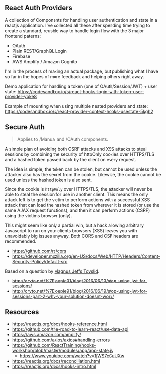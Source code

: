 ## React Auth Providers

A collection of Components for handling user authentication and state in a reactjs application. I've collected all these after spending time trying to create a standard, reusble way to handle login flow with the 3 major frontend paterns:

- OAuth
- Plain REST/GraphQL Login
- Firebase
- AWS Amplify / Amazon Cognito

I'm in the process of making an actual package, but publishing what I have so far in the hopes of more feedback and helping others right away.

Demo application for handling a token (one of OAuth/Session/JWT) + user state:
https://codesandbox.io/s/react-hooks-login-with-token-user-provider-ybke8

Example of mounting when using multiple nested providers and state:
https://codesandbox.io/s/react-provider-context-hooks-usestate-5kgh2

## Secure Auth

> Applies to /Manual and /OAuth components.

A simple plan of avoiding both CSRF attacks and XSS attacks to steal sessions by combining the security of httpOnly cookies over HTTPS/TLS and a hashed token passed back by the client on every request.

The idea is simple, the token can be stolen, but cannot be used unless the attacker also has the secret from the cookie. Likewise, the cookie cannot be used unless the hashed token is also sent.

Since the cookie is `httpOnly` over HTTPS/TLS, the attacker will never be able to steal the session for use in another client. This means the only attack left is to get the victim to perform actions with a successful XSS attack that can load the hashed token from wherever it is stored (or use the same AJAX request functions), and then it can perform actions (CSRF) using the victims browser (only).

This might seem like only a partial win, but a hack allowing arbitrary Javascript to run on your clients browsers (XSS) leaves you with unavoidably big issues anyway. Both CORS and CSP headers are recommended.

- https://github.com/rs/cors
- https://developer.mozilla.org/en-US/docs/Web/HTTP/Headers/Content-Security-Policy/default-src

Based on a question by [Magnus Jeffs Tovslid](https://security.stackexchange.com/q/184885/3927).

- http://cryto.net/%7Ejoepie91/blog/2016/06/13/stop-using-jwt-for-sessions/
- http://cryto.net/%7Ejoepie91/blog/2016/06/19/stop-using-jwt-for-sessions-part-2-why-your-solution-doesnt-work/


## Resources

- https://reactjs.org/docs/hooks-reference.html
- https://github.com/the-road-to-learn-react/use-data-api
- https://aws.amazon.com/amplify/
- https://github.com/axios/axios#handling-errors
- https://github.com/ReactTraining/hooks-workshop/blob/master/modules/app/app-state.js
    - https://www.youtube.com/watch?v=1jWS7cCuUXw
- https://reactjs.org/docs/reconciliation.html
- https://reactjs.org/docs/hooks-intro.html